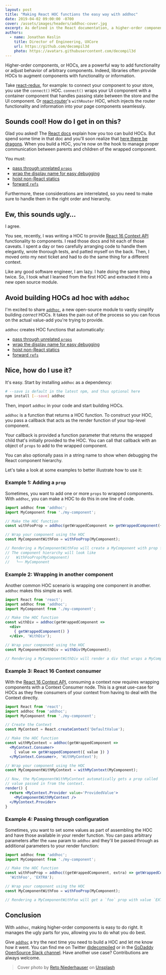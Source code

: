 ```yaml
---
layout: post
title: "Making React HOC functions the easy way with addhoc"
date: 2019-04-02 09:00:00 -0700
cover: /assets/images/headers/addhoc-cover.jpg
excerpt: As defined in the React documentation, a higher-order component, or HOC, is a function that returns a React component that wraps a specified child component and often provides augmented functionality. Implementing HOCs can be hard when considering hoisting statics, managing ref forwarding, and handling display name. addhoc is a newly released open-source package that aims to handle these challenges for you.
authors:
  - name: Jonathan Keslin
    title: Director of Engineering, UXCore
    url: https://github.com/decompil3d
    photo: https://avatars.githubusercontent.com/decompil3d
---
```


Higher-order components, or HOCs, are a powerful way to add functionality or adjust behavior of arbitrary components.
Indeed, libraries often provide HOCs to augment components with functionality or information.

Take [react-redux], for example: to connect your component to your store, you use the `connect()` HOC. `connect()` wraps
your UI component with a container component that handles passing state between the store and the UI component. Or
[react-router]'s `withRouter` HOC, which injects the router functionality and information into your page components
seamlessly.

## Sounds cool! How do I get in on this?

Glad you asked! The [React docs] explain how you too can build HOCs. But spend some time in that doc and you'll soon
realize that [here there be dragons]. When you build a HOC, you're now on the hook to manage proper communication
between parents and children of the wrapped component.

You must:

- [pass through unrelated `props`]
- [wrap the display name for easy debugging]
- [hoist non-React statics]
- [forward `refs`]

Furthermore, these considerations are interrelated, so you need to make sure to handle them in the right order and
hierarchy.

## Ew, this sounds ugly…

I agree.

You see, recently, I was writing a HOC to provide [React 16 Context API] functionality to components. I read
those docs and hit each of those caveats. I spent a day or two carefully arranging code to handle them elegantly, wrote
thorough tests, and patted myself on the back. Then, I moved onto my next ticket and had to do the same thing for a
different context.

Like any good software engineer, I am lazy. I hate doing the same thing twice. So, I took what I learned from the first
HOC and extracted it into a new open source module.

## Avoid building HOCs ad hoc with `addhoc`

I'm excited to share [`addhoc`], a new open-source module to vastly simplify building _correct_ HOCs. It takes the pain
out of the process so you can focus on the actual value-add you're trying to provide.

`addhoc` creates HOC functions that automatically:

- [pass through unrelated `props`]
- [wrap the display name for easy debugging]
- [hoist non-React statics]
- [forward `refs`]

## Nice, how do I use it?

It's easy. Start by installing `addhoc` as a dependency:

```sh
# --save is default in the latest npm, and thus optional here
npm install [--save] addhoc
```

Then, import `addhoc` in your code and start building HOCs.

`addhoc` is a function that returns a HOC function. To construct your HOC, you pass a callback that acts as the render
function of your top-level component.

Your callback is provided a function parameter that returns the wrapped child that's initially provided to the HOC. You
can call that callback with an object of `props` to add to the wrapped component.

You can also optionally pass in a string name to show when debugging the React component hierarchy.

Let's take a look at some examples to better illustrate how to use it:

### Example 1: Adding a `prop`

Sometimes, you want to add one or more `props` to wrapped components. With `addhoc`, you can make a HOC to do this in
one line of code.

```jsx
import addhoc from 'addhoc';
import MyComponent from './my-component';

// Make the HOC function
const withFooProp = addhoc(getWrappedComponent => getWrappedComponent({ foo: true }), 'WithFooProp');

// Wrap your component using the HOC
const MyComponentWithFoo = withFooProp(MyComponent);

// Rendering a MyComponentWithFoo will create a MyComponent with prop foo = true
// The component hierarchy will look like
//   WithFooProp(MyComponent)
//   └── MyComponent
```

### Example 2: Wrapping in another component

Another common HOC scenario is wrapping one component in another. `addhoc` makes this simple as well.

```jsx
import React from 'react';
import addhoc from 'addhoc';
import MyComponent from './my-component';

// Make the HOC function
const withDiv = addhoc(getWrappedComponent =>
  <div>
    { getWrappedComponent() }
  </div>, 'WithDiv');

// Wrap your component using the HOC
const MyComponentWithDiv = withDiv(MyComponent);

// Rendering a MyComponentWithDiv will render a div that wraps a MyComponent
```

### Example 3: React 16 Context consumer

With the [React 16 Context API], consuming a context now requires wrapping components with a Context Consumer node. This
is a great use-case for HOCs as they free consumers of your context from having to deal with the Context directly.

```jsx
import React from 'react';
import addhoc from 'addhoc';
import MyComponent from './my-component';

// Create the Context
const MyContext = React.createContext('DefaultValue');

// Make the HOC function
const withMyContext = addhoc(getWrappedComponent =>
  <MyContext.Consumer>
    { value => getWrappedComponent({ value }) }
  </MyContext.Consumer>, 'WithMyContext');

// Wrap your component using the HOC
const MyComponentWithMyContext = withMyContext(MyComponent);

// Now, the MyComponentWithMyContext automatically gets a prop called `value` that gets the context
// value passed in from the context.
render() {
  return <MyContext.Provider value='ProvidedValue'>
    <MyComponentWithMyContext />
  </MyContext.Provider>
}
```

### Example 4: Passing through configuration

Sometimes, you want to set some values as part of assembling the HOC and have those available in your render function.
You can pass arbitrary parameters after the `name` param to `addhoc` and they'll be passed through as additional
parameters to your render function:

```jsx
import addhoc from 'addhoc';
import MyComponent from './my-component';

// Make the HOC function
const withFooProp = addhoc((getWrappedComponent, extra) => getWrappedComponent({ foo: extra }),
  'WithFoo', 'EXTRA');

// Wrap your component using the HOC
const MyComponentWithFoo = withFooProp(MyComponent);

// Rendering a MyComponentWithFoo will get a `foo` prop with value `EXTRA`
```

## Conclusion

With `addhoc`, making higher-order components is easy to do right. It manages the ugly parts for you, allowing you to do
what you do best.

Give [`addhoc`] a try the next time you need to build a HOC and let me know how it went. You can find me on Twitter
[@decompiled] or in the [GoDaddy OpenSource Slack channel][slack]. Have another use case? Contributions are always
welcome.

> Cover photo by [Reto Niederhauser] on [Unsplash]

[react-redux]: https://react-redux.js.org/
[react-router]: https://reacttraining.com/react-router/
[React docs]: https://reactjs.org/docs/higher-order-components.html
[here there be dragons]: https://en.wikipedia.org/wiki/Here_be_dragons
[pass through unrelated `props`]: https://reactjs.org/docs/higher-order-components.html#convention-pass-unrelated-props-through-to-the-wrapped-component
[wrap the display name for easy debugging]: https://reactjs.org/docs/higher-order-components.html#convention-wrap-the-display-name-for-easy-debugging
[hoist non-React statics]: https://reactjs.org/docs/higher-order-components.html#static-methods-must-be-copied-over
[forward `refs`]: https://reactjs.org/docs/higher-order-components.html#refs-arent-passed-through
[`addhoc`]: https://github.com/godaddy/addhoc
[React 16 Context API]: https://reactjs.org/docs/context.html
[@decompiled]: https://twitter.com/decompiled
[slack]: https://godaddy-oss-slack.herokuapp.com/
[Reto Niederhauser]: https://unsplash.com/photos/JNR5_2Os5dE?utm_source=unsplash&utm_medium=referral&utm_content=creditCopyText
[Unsplash]: https://unsplash.com/collections/4297606/hoc/65f7efa3c78a1bef80e683fce405e386?utm_source=unsplash&utm_medium=referral&utm_content=creditCopyText
